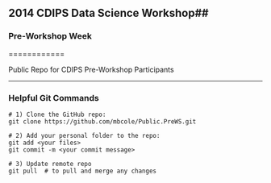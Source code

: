 ## 2014 CDIPS Data Science Workshop##
### Pre-Workshop Week ###
============

Public Repo for CDIPS Pre-Workshop Participants

---------------------------------------

### Helpful Git Commands ###

	# 1) Clone the GitHub repo:
	git clone https://github.com/mbcole/Public.PreWS.git
	
	# 2) Add your personal folder to the repo:
	git add <your files>
	git commit -m <your commit message>
	
	# 3) Update remote repo 
	git pull  # to pull and merge any changes
